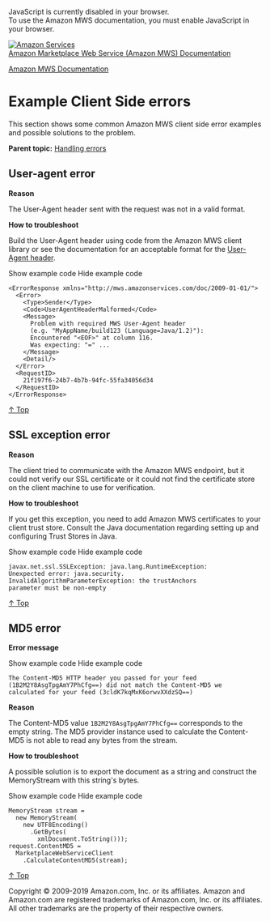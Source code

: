 <div id="MWSDX_noscript">

JavaScript is currently disabled in your browser.  
To use the Amazon MWS documentation, you must enable JavaScript in your
browser.

</div>

<div id="MWSDX_divtop">

[![Amazon
Services](https://images-na.ssl-images-amazon.com/images/G/08/mwsportal/fr_FR/amazonservices.gif "Amazon Services")](http://services.amazon.fr)  
<span id="MWSDX_titlebar">[Amazon Marketplace Web Service (Amazon MWS)
Documentation](https://developer.amazonservices.fr/gp/mws/docs.html)</span>

</div>

<div id="MWSDX_divbottom">

<div id="MWSDX_divleft">

<div id="MWSDX_toc">

</div>

</div>

<div id="MWSDX_divright">

<div id="MWSDX_content">

<span id="MWSDX_breadcrumbs">[Amazon MWS
Documentation](https://developer.amazonservices.fr/gp/mws/docs.html)</span>

<div id="DG_ErrorMessages_ClientSideExamples" class="nested0">

Example Client Side errors
==========================

<div class="body">

This section shows some common <span class="ph">Amazon MWS</span> client
side error examples and possible solutions to the problem.

</div>

<div class="related-links">

<div class="familylinks">

<div class="parentlink">

**Parent topic:**
<a href="../dev_guide/DG_Errors.md" class="link">Handling errors</a>

</div>

</div>

</div>

<div id="ErrorMessages_ClientSideExamples_UserAgent_error"
class="topic nested1">

User-agent error
----------------

<div class="body">

**Reason**

The User-Agent header sent with the request was not in a valid format.

**How to troubleshoot**

Build the User-Agent header using code from the <span class="ph">Amazon
MWS</span> client library or see the documentation for an acceptable
format for the
<a href="DG_ClientLibraries.md" class="xref">User-Agent header</a>.

<span class="ph expander"> <span class="keyword parmname xshow">Show
example code</span> <span class="keyword parmname xhide">Hide example
code</span> </span>

<div class="section content">

<div class="p">

    <ErrorResponse xmlns="http://mws.amazonservices.com/doc/2009-01-01/">
      <Error>
        <Type>Sender</Type>
        <Code>UserAgentHeaderMalformed</Code>
        <Message>
          Problem with required MWS User-Agent header
          (e.g. "MyAppName/build123 (Language=Java/1.2)"):
          Encountered "<EOF>" at column 116.
          Was expecting: "=" ...
        </Message>
        <Detail/>
      </Error>
      <RequestID>
        21f197f6-24b7-4b7b-94fc-55fa34056d34
      </RequestID>
    </ErrorResponse>

</div>

<a href="#DG_ErrorMessages_ClientSideExamples" class="xref">↑ Top</a>

</div>

</div>

</div>

<div id="ErrorMessages_ClientSideExamples_SSL_error"
class="topic nested1">

SSL exception error
-------------------

<div class="body">

**Reason**

The client tried to communicate with the <span class="ph">Amazon
MWS</span> endpoint, but it could not verify our SSL certificate or it
could not find the certificate store on the client machine to use for
verification.

**How to troubleshoot**

If you get this exception, you need to add <span class="ph">Amazon
MWS</span> certificates to your client trust store. Consult the Java
documentation regarding setting up and configuring Trust Stores in Java.

<span class="ph expander"> <span class="keyword parmname xshow">Show
example code</span> <span class="keyword parmname xhide">Hide example
code</span> </span>

<div class="section content">

<div class="p">

    javax.net.ssl.SSLException: java.lang.RuntimeException:
    Unexpected error: java.security.
    InvalidAlgorithmParameterException: the trustAnchors
    parameter must be non-empty

</div>

<a href="#DG_ErrorMessages_ClientSideExamples" class="xref">↑ Top</a>

</div>

</div>

</div>

<div id="ErrorMessages_ClientSideExamples_MD5_error"
class="topic nested1">

MD5 error
---------

<div class="body">

**Error message**

<div class="section">

<span class="ph expander"> <span class="keyword parmname xshow">Show
example code</span> <span class="keyword parmname xhide">Hide example
code</span> </span>

<div class="sectiondiv content">

    The Content-MD5 HTTP header you passed for your feed
    (1B2M2Y8AsgTpgAmY7PhCfg==) did not match the Content-MD5 we
    calculated for your feed (3cldK7kqMxK6orwvXXdzSQ==)
                

</div>

</div>

<div class="section">

**Reason**

The Content-MD5 value `1B2M2Y8AsgTpgAmY7PhCfg==` corresponds to the
empty string. The MD5 provider instance used to calculate the
Content-MD5 is not able to read any bytes from the stream.

**How to troubleshoot**

A possible solution is to export the document as a string and construct
the MemoryStream with this string's bytes.

</div>

<div class="section">

<span class="ph expander"> <span class="keyword parmname xshow">Show
example code</span> <span class="keyword parmname xhide">Hide example
code</span> </span>

<div class="sectiondiv content">

    MemoryStream stream =
      new MemoryStream(
        new UTF8Encoding()
          .GetBytes(
            xmlDocument.ToString()));
    request.ContentMD5 =
      MarketplaceWebServiceClient
        .CalculateContentMD5(stream);
                

<a href="#DG_ErrorMessages_ClientSideExamples" class="xref">↑ Top</a>

</div>

</div>

</div>

</div>

</div>

<div id="MWSDX_footer">

Copyright © 2009-2019 Amazon.com, Inc. or its affiliates. Amazon and
Amazon.com are registered trademarks of Amazon.com, Inc. or its
affiliates. All other trademarks are the property of their respective
owners.

</div>

</div>

</div>

<div style="clear: both;">

</div>

</div>
